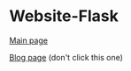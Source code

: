 # Website-Flask

[Main page](https://anonymousrand.xyz)

[Blog page](https://blog.anonymousrand.xyz) (don't click this one)
